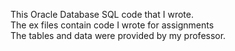 This Oracle Database SQL code that I wrote. 
<br>The ex files contain code I wrote for assignments
<br>The tables and data were provided by my professor.